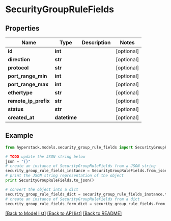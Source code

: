 # SecurityGroupRuleFields


## Properties

Name | Type | Description | Notes
------------ | ------------- | ------------- | -------------
**id** | **int** |  | [optional] 
**direction** | **str** |  | [optional] 
**protocol** | **str** |  | [optional] 
**port_range_min** | **int** |  | [optional] 
**port_range_max** | **int** |  | [optional] 
**ethertype** | **str** |  | [optional] 
**remote_ip_prefix** | **str** |  | [optional] 
**status** | **str** |  | [optional] 
**created_at** | **datetime** |  | [optional] 

## Example

```python
from hyperstack.models.security_group_rule_fields import SecurityGroupRuleFields

# TODO update the JSON string below
json = "{}"
# create an instance of SecurityGroupRuleFields from a JSON string
security_group_rule_fields_instance = SecurityGroupRuleFields.from_json(json)
# print the JSON string representation of the object
print SecurityGroupRuleFields.to_json()

# convert the object into a dict
security_group_rule_fields_dict = security_group_rule_fields_instance.to_dict()
# create an instance of SecurityGroupRuleFields from a dict
security_group_rule_fields_form_dict = security_group_rule_fields.from_dict(security_group_rule_fields_dict)
```
[[Back to Model list]](../README.md#documentation-for-models) [[Back to API list]](../README.md#documentation-for-api-endpoints) [[Back to README]](../README.md)


